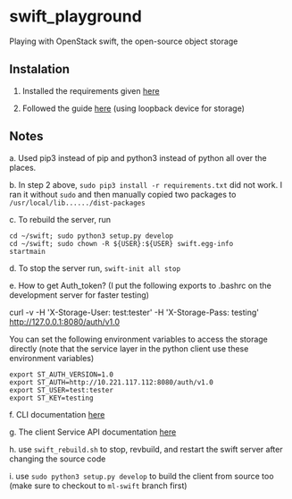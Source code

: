 # swift_playground

Playing with OpenStack swift, the open-source object storage

## Instalation

1. Installed the requirements given [here](https://docs.openstack.org/swift/latest/getting_started.html)

2. Followed the guide [here](https://docs.openstack.org/swift/latest/development_saio.html) (using loopback device for storage)

## Notes

a. Used pip3 instead of pip and python3 instead of python all over the places.

b. In step 2 above, `sudo pip3 install -r requirements.txt` did not work. 
I ran it without `sudo` and then manually copied two packages to `/usr/local/lib....../dist-packages`

c. To rebuild the server, run

```
cd ~/swift; sudo python3 setup.py develop
cd ~/swift; sudo chown -R ${USER}:${USER} swift.egg-info
startmain
```

d. To stop the server run, `swift-init all stop`

e. How to get Auth_token? (I put the following exports to .bashrc on the development server for faster testing)

curl -v -H 'X-Storage-User: test:tester' -H 'X-Storage-Pass: testing' http://127.0.0.1:8080/auth/v1.0

You can set the following environment variables to access the storage directly 
(note that the service layer in the python client use these environment variables)

```
export ST_AUTH_VERSION=1.0
export ST_AUTH=http://10.221.117.112:8080/auth/v1.0
export ST_USER=test:tester
export ST_KEY=testing
```

f. CLI documentation [here](https://docs.openstack.org/python-swiftclient/latest/cli/index.html)

g. The client Service API documentation [here](https://docs.openstack.org/python-swiftclient/latest/service-api.html)

h. use `swift_rebuild.sh` to stop, revbuild, and restart the swift server after changing the source code

i. use `sudo python3 setup.py develop` to build the client from source too (make sure to checkout to `ml-swift` branch first)
